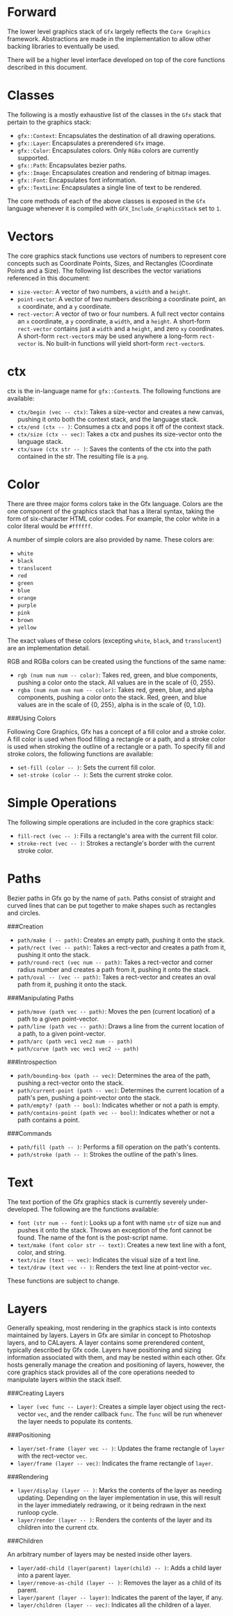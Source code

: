 Forward
=======

The lower level graphics stack of `Gfx` largely reflects the `Core Graphics` framework. Abstractions are made in the implementation to allow other backing libraries to eventually be used.

There will be a higher level interface developed on top of the core functions described in this document.

Classes
=======

The following is a mostly exhaustive list of the classes in the `Gfx` stack that pertain to the graphics stack:

- `gfx::Context`: Encapsulates the destination of all drawing operations.
- `gfx::Layer`: Encapsulates a prerendered `Gfx` image.
- `gfx::Color`: Encapsulates colors. Only `RGBa` colors are currently supported.
- `gfx::Path`: Encapsulates bezier paths.
- `gfx::Image`: Encapsulates creation and rendering of bitmap images.
- `gfx::Font`: Encapsulates font information.
- `gfx::TextLine`: Encapsulates a single line of text to be rendered.

The core methods of each of the above classes is exposed in the `Gfx` language whenever it is compiled with `GFX_Include_GraphicsStack` set to `1`.

Vectors
=======

The core graphics stack functions use vectors of numbers to represent core concepts such as Coordinate Points, Sizes, and Rectangles (Coordinate Points and a Size). The following list describes the vector variations referenced in this document:

- `size-vector`: A vector of two numbers, a `width` and a `height`.
- `point-vector`: A vector of two numbers describing a coordinate point, an `x` coordinate, and a `y` coordinate.
- `rect-vector`: A vector of two or four numbers. A full rect vector contains an `x` coordinate, a `y` coordinate, a `width`, and a `height`. A short-form `rect-vector` contains just a `width` and a `height`, and zero `xy` coordinates. A short-form `rect-vector`s may be used anywhere a long-form `rect-vector` is. No built-in functions will yield short-form `rect-vector`s.

ctx
===

ctx is the in-language name for `gfx::Context`s. The following functions are available:

- `ctx/begin (vec -- ctx)`: Takes a size-vector and creates a new canvas, pushing it onto both the context stack, and the language stack.
- `ctx/end (ctx -- )`: Consumes a ctx and pops it off of the context stack.
- `ctx/size (ctx -- vec)`: Takes a ctx and pushes its size-vector onto the language stack.
- `ctx/save (ctx str -- )`: Saves the contents of the ctx into the path contained in the str. The resulting file is a `png`.

Color
=====

There are three major forms colors take in the Gfx language. Colors are the one component of the graphics stack that has a literal syntax, taking the form of six-character HTML color codes. For example, the color white in a color literal would be `#ffffff`.

A number of simple colors are also provided by name. These colors are:

- `white`
- `black`
- `translucent`
- `red`
- `green`
- `blue`
- `orange`
- `purple`
- `pink`
- `brown`
- `yellow`

The exact values of these colors (excepting `white`, `black`, and `translucent`) are an implementation detail.

RGB and RGBa colors can be created using the functions of the same name:

- `rgb (num num num -- color)`: Takes red, green, and blue components, pushing a color onto the stack. All values are in the scale of {0, 255}.
- `rgba (num num num num -- color)`: Takes red, green, blue, and alpha components, pushing a color onto the stack. Red, green, and blue values are in the scale of {0, 255}, alpha is in the scale of {0, 1.0}.

###Using Colors

Following Core Graphics, Gfx has a concept of a fill color and a stroke color. A fill color is used when flood filling a rectangle or a path, and a stroke color is used when stroking the outline of a rectangle or a path. To specify fill and stroke colors, the following functions are available:

- `set-fill (color -- )`: Sets the current fill color.
- `set-stroke (color -- )`: Sets the current stroke color.

Simple Operations
=================

The following simple operations are included in the core graphics stack:

- `fill-rect (vec -- )`: Fills a rectangle's area with the current fill color.
- `stroke-rect (vec -- )`: Strokes a rectangle's border with the current stroke color.

Paths
=====

Bezier paths in Gfx go by the name of `path`. Paths consist of straight and curved lines that can be put together to make shapes such as rectangles and circles. 

###Creation

- `path/make ( -- path)`: Creates an empty path, pushing it onto the stack.
- `path/rect (vec -- path)`: Takes a rect-vector and creates a path from it, pushing it onto the stack.
- `path/round-rect (vec num -- path)`: Takes a rect-vector and corner radius number and creates a path from it, pushing it onto the stack.
- `path/oval -- (vec -- path)`: Takes a rect-vector and creates an oval path from it, pushing it onto the stack.

###Manipulating Paths

- `path/move (path vec -- path)`: Moves the pen (current location) of a path to a given point-vector.
- `path/line (path vec -- path)`: Draws a line from the current location of a path, to a given point-vector.
- `path/arc (path vec1 vec2 num -- path)`
- `path/curve (path vec vec1 vec2 -- path)`

###Introspection

- `path/bounding-box (path -- vec)`: Determines the area of the path, pushing a rect-vector onto the stack.
- `path/current-point (path -- vec)`: Determines the current location of a path's pen, pushing a point-vector onto the stack.
- `path/empty? (path -- bool)`: Indicates whether or not a path is empty.
- `path/contains-point (path vec -- bool)`: Indicates whether or not a path contains a point.

###Commands

- `path/fill (path -- )`: Performs a fill operation on the path's contents.
- `path/stroke (path -- )`: Strokes the outline of the path's lines.

Text
====

The text portion of the Gfx graphics stack is currently severely under-developed. The following are the functions available:

- `font (str num -- font)`: Looks up a font with name `str` of size `num` and pushes it onto the stack. Throws an exception of the font cannot be found. The name of the font is the post-script name.
- `text/make (font color str -- text)`: Creates a new text line with a font, color, and string.
- `text/size (text -- vec)`: Indicates the visual size of a text line.
- `text/draw (text vec -- )`: Renders the text line at point-vector `vec`.

These functions are subject to change.

Layers
======

Generally speaking, most rendering in the graphics stack is into contexts maintained by layers. Layers in Gfx are similar in concept to Photoshop layers, and to CALayers. A layer contains some prerendered content, typically described by Gfx code. Layers have positioning and sizing information associated with them, and may be nested within each other. Gfx hosts generally manage the creation and positioning of layers, however, the core graphics stack provides all of the core operations needed to manipulate layers within the stack itself.

###Creating Layers

- `layer (vec func -- Layer)`: Creates a simple layer object using the rect-vector `vec`, and the render callback `func`. The `func` will be run whenever the layer needs to populate its contents.

###Positioning

- `layer/set-frame (layer vec -- )`: Updates the frame rectangle of `layer` with the rect-vector `vec`.
- `layer/frame (layer -- vec)`: Indicates the frame rectangle of `layer`.

###Rendering

- `layer/display (layer -- )`: Marks the contents of the layer as needing updating. Depending on the layer implementation in use, this will result in the layer immediately redrawing, or it being redrawn in the next runloop cycle.
- `layer/render (layer -- )`: Renders the contents of the layer and its children into the current ctx.

###Children

An arbitrary number of layers may be nested inside other layers.

- `layer/add-child (layer(parent) layer(child) -- )`: Adds a child layer into a parent layer.
- `layer/remove-as-child (layer -- )`: Removes the layer as a child of its parent.
- `layer/parent (layer -- layer)`: Indicates the parent of the layer, if any.
- `layer/children (layer -- vec)`: Indicates all the children of a layer.
